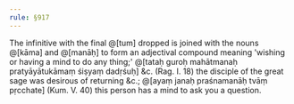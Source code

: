 ```yaml
---
rule: §917
---
```


The infinitive with the final @[tum] dropped is joined with the nouns @[kāma] and @[manāḥ] to form an adjectival compound meaning 'wishing or having a mind to do any thing;' @[tataḥ guroḥ mahātmanaḥ pratyāyātukāmaṃ śiṣyaṃ dadṛśuḥ] &c. (Rag. I. 18) the disciple of the great sage was desirous of returning &c.; @[ayaṃ janaḥ praśnamanāḥ tvāṃ pṛcchate] (Kum. V. 40) this person has a mind to ask you a question.